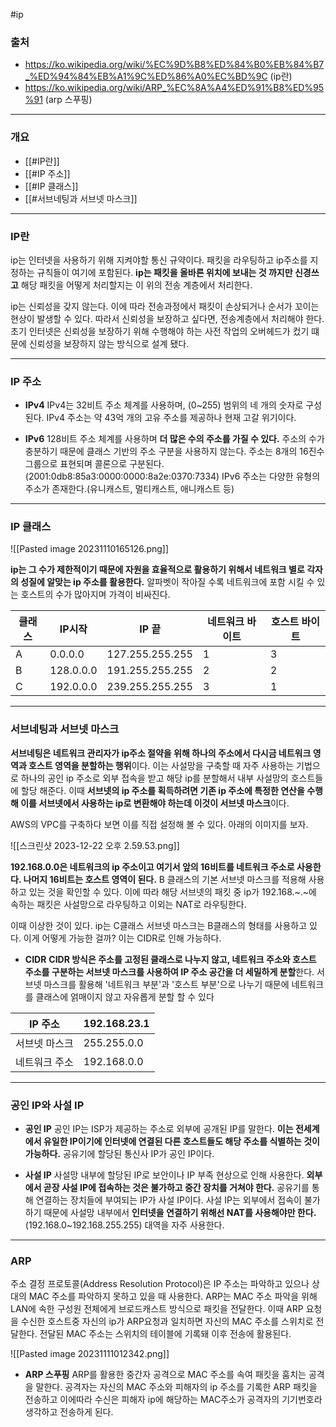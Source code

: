 #ip

### 출처
* https://ko.wikipedia.org/wiki/%EC%9D%B8%ED%84%B0%EB%84%B7_%ED%94%84%EB%A1%9C%ED%86%A0%EC%BD%9C (ip란)
* https://ko.wikipedia.org/wiki/ARP_%EC%8A%A4%ED%91%B8%ED%95%91 (arp 스푸핑)
___
### 개요
* [[#IP란]]
* [[#IP 주소]]
* [[#IP 클래스]]
* [[#서브네팅과 서브넷 마스크]]
___
### IP란

<span class="red red-bg">ip는 인터넷을 사용하기 위해 지켜야할 통신 규약이다. 패킷을 라우팅하고 ip주소를 지정하는 규칙들이 여기에 포함된다. </span> **ip는 패킷을 올바른 위치에 보내는 것 까지만 신경쓰고** 해당 패킷을 어떻게 처리할지는 이 위의 전송 계층에서 처리한다.

<span class="red red-bg">ip는 신뢰성을 갖지 않는다. 이에 따라 전송과정에서 패킷이 손상되거나 순서가 꼬이는 현상이 발생할 수 있다.</span> 따라서 신뢰성을 보장하고 싶다면, 전송계층에서 처리해야 한다. 초기 인터넷은 신뢰성을 보장하기 위해 수행해야 하는 사전 작업의 오버헤드가 컸기 떄문에 신뢰성을 보장하지 않는 방식으로 설계 됐다.
___
### IP 주소

* **IPv4**
	<span class="red red-bg">IPv4는 32비트 주소 체계를 사용하며, (0~255) 범위의 네 개의 숫자로 구성된다.</span> IPv4 주소는 약 43억 개의 고유 주소를 제공하나 현재 고갈 위기이다.

* **IPv6**
	128비트 주소 체계를 사용하며 **더 많은 수의 주소를 가질 수 있다.** 주소의 수가 충분하기 때문에 클래스 기반의 주소 구분을 사용하지 않는다. 주소는 8개의 16진수 그룹으로 표현되며 콜론으로 구분된다. (2001:0db8:85a3:0000:0000:8a2e:0370:7334)
	IPv6 주소는 다양한 유형의 주소가 존재한다.(유니캐스트, 멀티캐스트, 애니캐스트 등)
___
### IP 클래스

![[Pasted image 20231110165126.png]]

**ip는 그 수가 제한적이기 때문에 자원을 효율적으로 활용하기 위해서 네트워크 별로 각자의 성질에 알맞는 ip 주소를 활용한다.** 알파벳이 작아질 수록 네트워크에 포함 시킬 수 있는 호스트의 수가 많아지며 가격이 비싸진다.

| 클래스 | IP시작    | IP 끝           | 네트워크 바이트 | 호스트 바이트 |
| ------ | --------- | --------------- | --------------- | ------------- |
| A      | 0.0.0.0   | 127.255.255.255 | 1               | 3             |
| B      | 128.0.0.0 | 191.255.255.255 | 2               | 2             |
| C      | 192.0.0.0 | 239.255.255.255 | 3               | 1              |

___
### 서브네팅과 서브넷 마스크

**서브네팅은 네트워크 관리자가 ip주소 절약을 위해 하나의 주소에서 다시금 네트워크 영역과 호스트 영역을 분할하는 행위**이다. 이는 사설망을 구축할 때 자주 사용하는 기법으로 하나의 공인 ip 주소로 외부 접속을 받고 해당 ip를 분할해서 내부 사설망의 호스트들에 할당 해준다. 이때 **서브넷의 ip 주소를 획득하려면 기존 ip 주소에 특정한 연산을 수행해 이를 서브넷에서 사용하는 ip로 변환해야 하는데 이것이 서브넷 마스크**이다.

AWS의 VPC를 구축하다 보면 이를 직접 설정해 볼 수 있다. 아래의 이미지를 보자.

![[스크린샷 2023-12-22 오후 2.59.53.png]]

**192.168.0.0은 네트워크의 ip 주소이고 여기서 앞의 16비트를 네트워크 주소로 사용한다. 나머지 16비트는 호스트 영역이 된다.** B 클래스의 기본 서브넷 마스크를 적용해 사용하고 있는 것을 확인할 수 있다. 이에 따라 해당 서브넷의 패킷 중 ip가 192.168.~.~에 속하는 패킷은 사설망으로 라우팅하고 이외는 NAT로 라우팅한다.

이때 이상한 것이 있다. ip는 C클래스 서브넷 마스크는 B클래스의 형태를 사용하고 있다. 이게 어떻게 가능한 걸까? 이는 CIDR로 인해 가능하다.

* **CIDR**
	**CIDR 방식은 주소를 고정된 클래스로 나누지 않고, 네트워크 주소와 호스트 주소를 구분하는 서브넷 마스크를 사용하여 IP 주소 공간을 더 세밀하게 분할**한다. 서브넷 마스크를 활용해 '네트워크 부분'과 '호스트 부분'으로 나누기 때문에 네트워크를 클래스에 얽매이지 않고 자유롭게 분할 할 수 있다

| IP 주소    | 192.168.23.1  |
| -------------------- | -------------- |
| 서브넷 마스크  | 255.255.0.0 |
| 네트워크 주소  | 192.168.0.0  |
___
### 공인 IP와 사설 IP

* **공인 IP**
	공인 IP는 ISP가 제공하는 주소로 외부에 공개된 IP를 말한다. **이는 전세계에서 유일한 IP이기에 인터넷에 연결된 다른 호스트들도 해당 주소를 식별하는 것이 가능하다.** 공유기에 할당된 통신사 IP가 공인 IP이다. 

* **사설 IP**
	사설망 내부에 할당된 IP로 보안이나 IP 부족 현상으로 인해 사용한다. **외부에서 곧장 사설 IP에 접속하는 것은 불가하고 중간 장치를 거쳐야 한다.** 공유기를 통해 연결하는 장치들에 부여되는 IP가 사설 IP이다. 사설 IP는 외부에서 접속이 불가하기 때문에 사설망 내부에서 **인터넷을 연결하기 위해선 NAT를 사용해야만 한다.** (192.168.0~192.168.255.255) 대역을 자주 사용한다.

___
### ARP

주소 결정 프로토콜(Address Resolution Protocol)은 <span class= "red red-bg">IP 주소는 파악하고 있으나 상대의 MAC 주소를 파악하지 못하고 있을 때 사용한다.</span>  ARP는 MAC 주소 파악을 위해 LAN에 속한 구성원 전체에게 브로드캐스트 방식으로 패킷을 전달한다. 이때 ARP 요청을 수신한 호스트중 자신의 ip가 ARP요청과 일치하면 자신의 MAC 주소를 스위치로 전달한다. 전달된 MAC 주소는 스위치의 테이블에 기록돼  이후 전송에 활용된다.

![[Pasted image 20231111012342.png]]

* **ARP 스푸핑**
	ARP를 활용한 중간자 공격으로 MAC 주소를 속여 패킷을 훔치는 공격을 말한다. 공격자는 자신의 MAC 주소와 피해자의 ip 주소를 기록한 ARP 패킷을 전송하고 이에따라 수신은 피해자 ip에 해당하는 MAC주소가 공격자의 기기번호라 생각하고 전송하게 된다.
